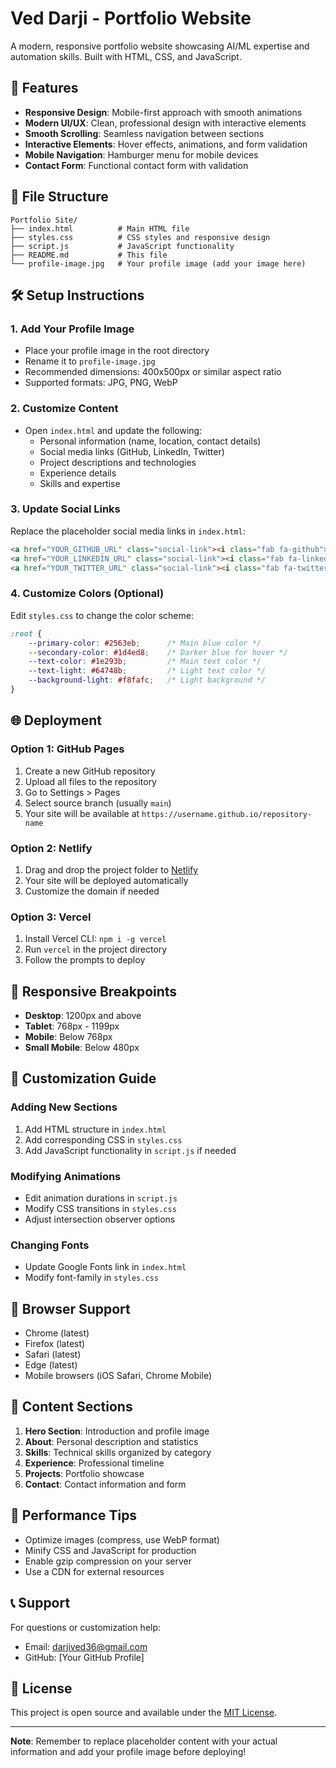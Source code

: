 # Ved Darji - Portfolio Website

A modern, responsive portfolio website showcasing AI/ML expertise and automation skills. Built with HTML, CSS, and JavaScript.

## 🚀 Features

- **Responsive Design**: Mobile-first approach with smooth animations
- **Modern UI/UX**: Clean, professional design with interactive elements
- **Smooth Scrolling**: Seamless navigation between sections
- **Interactive Elements**: Hover effects, animations, and form validation
- **Mobile Navigation**: Hamburger menu for mobile devices
- **Contact Form**: Functional contact form with validation

## 📁 File Structure

```
Portfolio Site/
├── index.html          # Main HTML file
├── styles.css          # CSS styles and responsive design
├── script.js           # JavaScript functionality
├── README.md           # This file
└── profile-image.jpg   # Your profile image (add your image here)
```

## 🛠️ Setup Instructions

### 1. Add Your Profile Image
- Place your profile image in the root directory
- Rename it to `profile-image.jpg`
- Recommended dimensions: 400x500px or similar aspect ratio
- Supported formats: JPG, PNG, WebP

### 2. Customize Content
- Open `index.html` and update the following:
  - Personal information (name, location, contact details)
  - Social media links (GitHub, LinkedIn, Twitter)
  - Project descriptions and technologies
  - Experience details
  - Skills and expertise

### 3. Update Social Links
Replace the placeholder social media links in `index.html`:
```html
<a href="YOUR_GITHUB_URL" class="social-link"><i class="fab fa-github"></i></a>
<a href="YOUR_LINKEDIN_URL" class="social-link"><i class="fab fa-linkedin"></i></a>
<a href="YOUR_TWITTER_URL" class="social-link"><i class="fab fa-twitter"></i></a>
```

### 4. Customize Colors (Optional)
Edit `styles.css` to change the color scheme:
```css
:root {
    --primary-color: #2563eb;      /* Main blue color */
    --secondary-color: #1d4ed8;    /* Darker blue for hover */
    --text-color: #1e293b;         /* Main text color */
    --text-light: #64748b;         /* Light text color */
    --background-light: #f8fafc;   /* Light background */
}
```

## 🌐 Deployment

### Option 1: GitHub Pages
1. Create a new GitHub repository
2. Upload all files to the repository
3. Go to Settings > Pages
4. Select source branch (usually `main`)
5. Your site will be available at `https://username.github.io/repository-name`

### Option 2: Netlify
1. Drag and drop the project folder to [Netlify](https://netlify.com)
2. Your site will be deployed automatically
3. Customize the domain if needed

### Option 3: Vercel
1. Install Vercel CLI: `npm i -g vercel`
2. Run `vercel` in the project directory
3. Follow the prompts to deploy

## 📱 Responsive Breakpoints

- **Desktop**: 1200px and above
- **Tablet**: 768px - 1199px
- **Mobile**: Below 768px
- **Small Mobile**: Below 480px

## 🎨 Customization Guide

### Adding New Sections
1. Add HTML structure in `index.html`
2. Add corresponding CSS in `styles.css`
3. Add JavaScript functionality in `script.js` if needed

### Modifying Animations
- Edit animation durations in `script.js`
- Modify CSS transitions in `styles.css`
- Adjust intersection observer options

### Changing Fonts
- Update Google Fonts link in `index.html`
- Modify font-family in `styles.css`

## 🔧 Browser Support

- Chrome (latest)
- Firefox (latest)
- Safari (latest)
- Edge (latest)
- Mobile browsers (iOS Safari, Chrome Mobile)

## 📝 Content Sections

1. **Hero Section**: Introduction and profile image
2. **About**: Personal description and statistics
3. **Skills**: Technical skills organized by category
4. **Experience**: Professional timeline
5. **Projects**: Portfolio showcase
6. **Contact**: Contact information and form

## 🚀 Performance Tips

- Optimize images (compress, use WebP format)
- Minify CSS and JavaScript for production
- Enable gzip compression on your server
- Use a CDN for external resources

## 📞 Support

For questions or customization help:
- Email: darjived36@gmail.com
- GitHub: [Your GitHub Profile]

## 📄 License

This project is open source and available under the [MIT License](LICENSE).

---

**Note**: Remember to replace placeholder content with your actual information and add your profile image before deploying!
